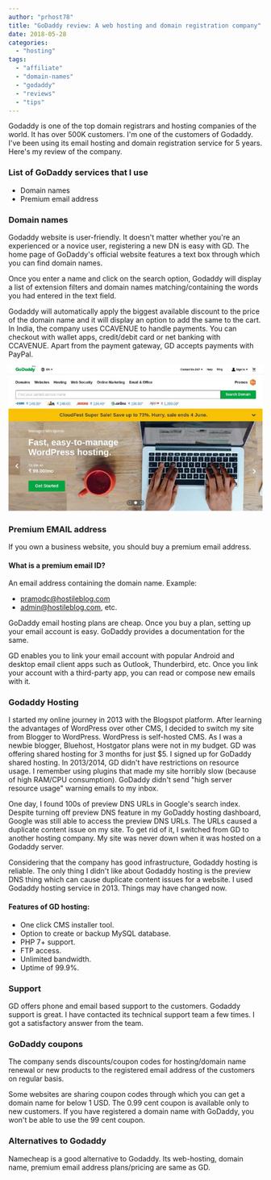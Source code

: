 ```yaml
---
author: "prhost78"
title: "GoDaddy review: A web hosting and domain registration company"
date: 2018-05-28
categories: 
  - "hosting"
tags: 
  - "affiliate"
  - "domain-names"
  - "godaddy"
  - "reviews"
  - "tips"
---
```


Godaddy is one of the top domain registrars and hosting companies of the world. It has over 500K customers. I'm one of the customers of Godaddy. I've been using its email hosting and domain registration service for 5 years. Here's my review of the company.

### List of GoDaddy services that I use

- Domain names
- Premium email address

### Domain names

Godaddy website is user-friendly. It doesn't matter whether you're an experienced or a novice user, registering a new DN is easy with GD. The home page of GoDaddy's official website features a text box through which you can find domain names.

Once you enter a name and click on the search option, Godaddy will display a list of extension filters and domain names matching/containing the words you had entered in the text field.

Godaddy will automatically apply the biggest available discount to the price of the domain name and it will display an option to add the same to the cart. In India, the company uses CCAVENUE to handle payments. You can checkout with wallet apps, credit/debit card or net banking with CCAVENUE. Apart from the payment gateway, GD accepts payments with PayPal.

![GoDaddy review](images/GoDaddy-1.jpg)

### Premium EMAIL address

If you own a business website, you should buy a premium email address.

#### What is a premium email ID?

An email address containing the domain name. Example:

- pramodc@hostileblog.com
- admin@hostileblog.com, etc.

GoDaddy email hosting plans are cheap. Once you buy a plan, setting up your email account is easy. GoDaddy provides a documentation for the same.

GD enables you to link your email account with popular Android and desktop email client apps such as Outlook, Thunderbird, etc. Once you link your account with a third-party app, you can read or compose new emails with it.

### Godaddy Hosting

I started my online journey in 2013 with the Blogspot platform. After learning the advantages of WordPress over other CMS, I decided to switch my site from Blogger to WordPress. WordPress is self-hosted CMS. As I was a newbie blogger, Bluehost, Hostgator plans were not in my budget. GD was offering shared hosting for 3 months for just $5. I signed up for GoDaddy shared hosting. In 2013/2014, GD didn't have restrictions on resource usage. I remember using plugins that made my site horribly slow (because of high RAM/CPU consumption). GoDaddy didn't send "high server resource usage" warning emails to my inbox.

One day, I found 100s of preview DNS URLs in Google's search index. Despite turning off preview DNS feature in my GoDaddy hosting dashboard, Google was still able to access the preview DNS URLs. The URLs caused a duplicate content issue on my site. To get rid of it, I switched from GD to another hosting company. My site was never down when it was hosted on a Godaddy server.

Considering that the company has good infrastructure, Godaddy hosting is reliable. The only thing I didn't like about Godaddy hosting is the preview DNS thing which can cause duplicate content issues for a website. I used Godaddy hosting service in 2013. Things may have changed now.

#### Features of GD hosting:

- One click CMS installer tool.
- Option to create or backup MySQL database.
- PHP 7+ support.
- FTP access.
- Unlimited bandwidth.
- Uptime of 99.9%.

### Support

GD offers phone and email based support to the customers. Godaddy support is great. I have contacted its technical support team a few times. I got a satisfactory answer from the team.

### GoDaddy coupons

The company sends discounts/coupon codes for hosting/domain name renewal or new products to the registered email address of the customers on regular basis.

Some websites are sharing coupon codes through which you can get a domain name for below 1 USD. The 0.99 cent coupon is available only to new customers. If you have registered a domain name with GoDaddy, you won't be able to use the 99 cent coupon.

### Alternatives to Godaddy

Namecheap is a good alternative to Godaddy. Its web-hosting, domain name, premium email address plans/pricing are same as GD.

